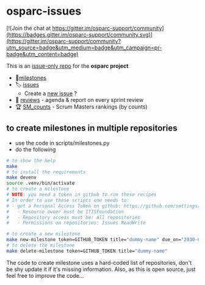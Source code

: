 # osparc-issues

[![Join the chat at https://gitter.im/osparc-support/community](https://badges.gitter.im/osparc-support/community.svg)](https://gitter.im/osparc-support/community?utm_source=badge&utm_medium=badge&utm_campaign=pr-badge&utm_content=badge)

This is an [issue-only repo](https://help.github.com/en/articles/creating-an-issues-only-repository) for the **osparc project**

-  🚩[milestones](https://github.com/ITISFoundation/osparc-issues/milestones)
- 🏷️ [issues](https://github.com/ITISFoundation/osparc-issues/issues)
  - Create a [new issue](https://github.com/ITISFoundation/osparc-issues/issues/new/choose)  ?
- 📅 [reviews](reviews) - agenda & report on every sprint review
- :trophy: [SM_counts](SM_counts) - Scrum Masters rankings (by counts)


## to create milestones in multiple repositories

- use the code in scripts/milestones.py
- do the following
```bash
# to show the help
make
# to install the requirements
make devenv
source .venv/bin/activate
# to create a milestone
# NOTE: you need a token in github to run these recipes
# In order to use these scripts one needs to:
# - get a Personal Access Token on github: https://github.com/settings/tokens?type=beta
#   - Resource owner must be ITISFoundation
#   - Repository access must be: All repositories
#   - Permissions on repositories: Issues ReadWrite

# to create a new milestone
make new-milestone token=GITHUB_TOKEN title="dummy-name" due_on="2030-03-12"
# to delete the milestone
make delete-milestone token=GITHUB_TOKEN title="dummy-name"
```

The code to create milestone uses a hard-coded list of repositories, don't be shy update it if it's missing information. Also, as this is open source, just feel free to improve the code...
